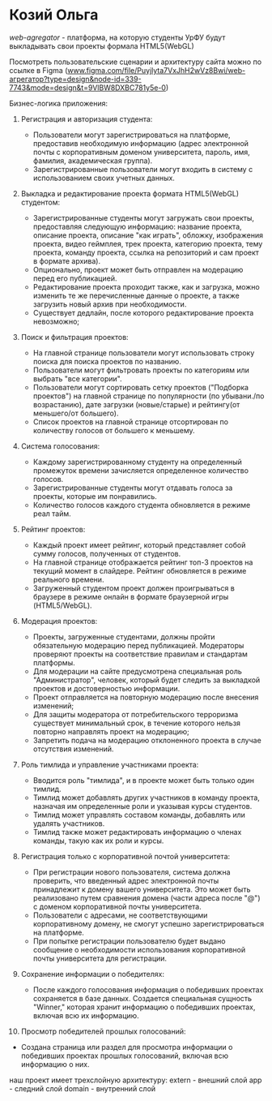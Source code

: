 # Козий Ольга
_web-agregator_ - платформа, на которую студенты УрФУ будут выкладывать свои проекты формала HTML5(WebGL)

Посмотреть пользовательские сценарии и архитектуру сайта можно по ссылке в Figma 
(www.figma.com/file/Puyjlyta7VxJhH2wVz8Bwi/web-агрегатор?type=design&node-id=339-7743&mode=design&t=9VlBW8DXBC781y5e-0)

Бизнес-логика приложения:
1. Регистрация и авторизация студента:
    - Пользователи могут зарегистрироваться на платформе, предоставив необходимую информацию (адрес электронной почты с корпоративным доменом университета, пароль, имя, фамилия, академическая группа).
    - Зарегистрированные пользователи могут входить в систему с использованием своих учетных данных.

2. Выкладка и редактирование проекта формата HTML5(WebGL) студентом:
    - Зарегистрированные студенты могут загружать свои проекты, предоставляя следующую информацию: название проекта, описание проекта, описание "как играть", обложку, изображения проекта, видео геймплея, трек проекта, категорию проекта, тему проекта, команду проекта, ссылка на репозиторий и сам проект в формате архива).
    - Опционально, проект может быть отправлен на модерацию перед его публикацией.
    - Редактирование проекта проходит также, как и загрузка, можно изменить те же перечисленные данные о проекте, а также загрузить новый архив при необходимости.
    - Существует дедлайн, после которого редактирование проекта невозможно;

3. Поиск и фильтрация проектов:
    - На главной странице пользователи могут использовать строку поиска для поиска проектов по названию.
    - Пользователи могут фильтровать проекты по категориям или выбрать "все категории".
    - Пользователи могут сортировать сетку проектов ("Подборка проектов") на главной странице по популярности (по убывани./по возрастанию), дате загрузки (новые/старые) и рейтингу(от меньшего/от большего).
    - Список проектов на главной странице отсортирован по количеству голосов от большего к меньшему.

4. Система голосования:
    - Каждому зарегистрированному студенту на определенный промежуток времени зачисляется определенное количество голосов.
    - Зарегистрированные студенты могут отдавать голоса за проекты, которые им понравились.
    - Количество голосов каждого студента обновляется в режиме реал тайм.

5. Рейтинг проектов:
    - Каждый проект имеет рейтинг, который представляет собой сумму голосов, полученных от студентов.
    - На главной странице отображается рейтинг топ-3 проектов на текущий момент в слайдере. Рейтинг обновляется в режиме реального времени.
    - Загруженный студентом проект должен проигрываться в браузере в режиме онлайн в формате браузерной игры (HTML5/WebGL).

6. Модерация проектов:
    - Проекты, загруженные студентами, должны пройти обязательную модерацию перед публикацией. Модераторы проверяют проекты на соответствие правилам и стандартам платформы.
    - Для модерации на сайте предусмотрена специальная роль "Администратор", человек, который будет следить за выкладкой проектов и достоверностью информации.
    - Проект отправляется на повторную модерацию после внесения изменений;
    - Для защиты модератора от потребительского терроризма существует минимальный срок, в течение которого нельзя повторно направлять проект на модерацию;
    - Запретить подача на модерацию отклоненного проекта в случае отсутствия изменений.

7. Роль тимлида и управление участниками проекта:
    - Вводится роль "тимлида", и в проекте может быть только один тимлид.
    - Тимлид может добавлять других участников в команду проекта, назначая им определенные роли и указывая курсы студентов.
    - Тимлид может управлять составом команды, добавлять или удалять участников.
    - Тимлид также может редактировать информацию о членах команды, такую как их роли и курсы.

8. Регистрация только с корпоративной почтой университета:
    - При регистрации нового пользователя, система должна проверить, что введенный адрес электронной почты принадлежит к домену вашего университета. Это может быть реализовано путем сравнения домена (части адреса после "@") с доменом корпоративной почты университета.
    - Пользователи с адресами, не соответствующими корпоративному домену, не смогут успешно зарегистрироваться на платформе.
    - При попытке регистрации пользователю будет выдано сообщение о необходимости использования корпоративной почты университета для регистрации.

9. Сохранение информации о победителях:
   - После каждого голосования информация о победивших проектах сохраняется в базе данных. Создается специальная сущность "Winner," которая хранит информацию о победивших проектах, включая всю их информацию.

10. Просмотр победителей прошлых голосований:
   - Создана страница или раздел для просмотра информации о победивших проектах прошлых голосований, включая всю информацию о них.

наш проект имеет трехслойную архитектуру:
extern - внешний слой
app - следний слой
domain - внутренний слой
